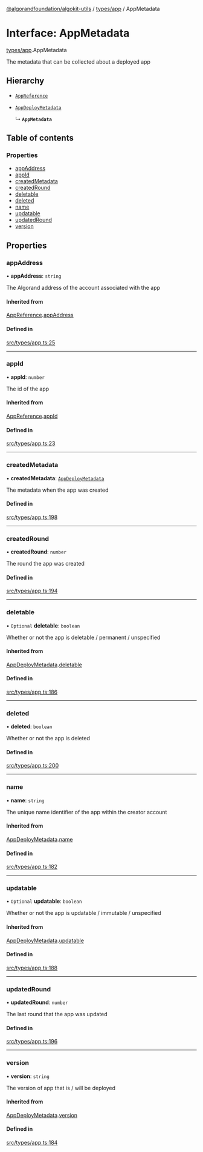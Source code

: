[@algorandfoundation/algokit-utils](../README.md) / [types/app](../modules/types_app.md) / AppMetadata

# Interface: AppMetadata

[types/app](../modules/types_app.md).AppMetadata

The metadata that can be collected about a deployed app

## Hierarchy

- [`AppReference`](types_app.AppReference.md)

- [`AppDeployMetadata`](types_app.AppDeployMetadata.md)

  ↳ **`AppMetadata`**

## Table of contents

### Properties

- [appAddress](types_app.AppMetadata.md#appaddress)
- [appId](types_app.AppMetadata.md#appid)
- [createdMetadata](types_app.AppMetadata.md#createdmetadata)
- [createdRound](types_app.AppMetadata.md#createdround)
- [deletable](types_app.AppMetadata.md#deletable)
- [deleted](types_app.AppMetadata.md#deleted)
- [name](types_app.AppMetadata.md#name)
- [updatable](types_app.AppMetadata.md#updatable)
- [updatedRound](types_app.AppMetadata.md#updatedround)
- [version](types_app.AppMetadata.md#version)

## Properties

### appAddress

• **appAddress**: `string`

The Algorand address of the account associated with the app

#### Inherited from

[AppReference](types_app.AppReference.md).[appAddress](types_app.AppReference.md#appaddress)

#### Defined in

[src/types/app.ts:25](https://github.com/algorandfoundation/algokit-utils-ts/blob/main/src/types/app.ts#L25)

___

### appId

• **appId**: `number`

The id of the app

#### Inherited from

[AppReference](types_app.AppReference.md).[appId](types_app.AppReference.md#appid)

#### Defined in

[src/types/app.ts:23](https://github.com/algorandfoundation/algokit-utils-ts/blob/main/src/types/app.ts#L23)

___

### createdMetadata

• **createdMetadata**: [`AppDeployMetadata`](types_app.AppDeployMetadata.md)

The metadata when the app was created

#### Defined in

[src/types/app.ts:198](https://github.com/algorandfoundation/algokit-utils-ts/blob/main/src/types/app.ts#L198)

___

### createdRound

• **createdRound**: `number`

The round the app was created

#### Defined in

[src/types/app.ts:194](https://github.com/algorandfoundation/algokit-utils-ts/blob/main/src/types/app.ts#L194)

___

### deletable

• `Optional` **deletable**: `boolean`

Whether or not the app is deletable / permanent / unspecified

#### Inherited from

[AppDeployMetadata](types_app.AppDeployMetadata.md).[deletable](types_app.AppDeployMetadata.md#deletable)

#### Defined in

[src/types/app.ts:186](https://github.com/algorandfoundation/algokit-utils-ts/blob/main/src/types/app.ts#L186)

___

### deleted

• **deleted**: `boolean`

Whether or not the app is deleted

#### Defined in

[src/types/app.ts:200](https://github.com/algorandfoundation/algokit-utils-ts/blob/main/src/types/app.ts#L200)

___

### name

• **name**: `string`

The unique name identifier of the app within the creator account

#### Inherited from

[AppDeployMetadata](types_app.AppDeployMetadata.md).[name](types_app.AppDeployMetadata.md#name)

#### Defined in

[src/types/app.ts:182](https://github.com/algorandfoundation/algokit-utils-ts/blob/main/src/types/app.ts#L182)

___

### updatable

• `Optional` **updatable**: `boolean`

Whether or not the app is updatable / immutable / unspecified

#### Inherited from

[AppDeployMetadata](types_app.AppDeployMetadata.md).[updatable](types_app.AppDeployMetadata.md#updatable)

#### Defined in

[src/types/app.ts:188](https://github.com/algorandfoundation/algokit-utils-ts/blob/main/src/types/app.ts#L188)

___

### updatedRound

• **updatedRound**: `number`

The last round that the app was updated

#### Defined in

[src/types/app.ts:196](https://github.com/algorandfoundation/algokit-utils-ts/blob/main/src/types/app.ts#L196)

___

### version

• **version**: `string`

The version of app that is / will be deployed

#### Inherited from

[AppDeployMetadata](types_app.AppDeployMetadata.md).[version](types_app.AppDeployMetadata.md#version)

#### Defined in

[src/types/app.ts:184](https://github.com/algorandfoundation/algokit-utils-ts/blob/main/src/types/app.ts#L184)

